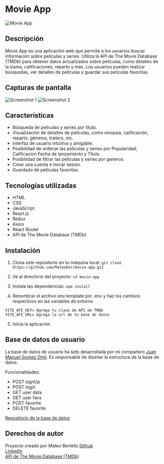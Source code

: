 # Movie App

![Movie App](https://github.com/Mateober/movie-app/blob/main/images/movie_app_banner.png)

## Descripción

Movie App es una aplicación web que permite a los usuarios buscar información sobre películas y series. Utiliza la API de The Movie Database (TMDb) para obtener datos actualizados sobre películas, como detalles de la trama, calificaciones, reparto y más. Los usuarios pueden realizar búsquedas, ver detalles de películas y guardar sus películas favoritas.

## Capturas de pantalla

![Screenshot 1](https://github.com/Mateober/movie-app/blob/main/images/screenshot1.png)
![Screenshot 2](https://github.com/Mateober/movie-app/blob/main/images/screenshot2.png)

## Características

- Búsqueda de películas y series por título.
- Visualización de detalles de películas, como sinopsis, calificación, reparto, géneros, trailers, etc.
- Interfaz de usuario intuitiva y amigable.
- Posibilidad de ordenar las peliculas y series por Popularidad, Calificacion Fecha de lanzamiento y Titulo.
- Posibilidad de filtrar las peliculas y series por generos.
- Crear una cuenta e iniciar sesion.
- Guardado de películas favoritas.

## Tecnologías utilizadas

- HTML
- CSS
- JavaScript
- React.js
- Redux
- Axios
- React Router
- API de The Movie Database (TMDb)

## Instalación

1. Clona este repositorio en tu máquina local: ```git clone https://github.com/Mateober/movie-app.git```

2. Ve al directorio del proyecto: ```cd movie-app```

3. Instala las dependencias: ```npm install```

4. Renombrar el archivo env.template por .env y haz los cambios respectivos en las variables de entorno
```
VITE_API_KEY= Agrega tu clave de API de TMDb
VITE_API_URL= Agrega la url de tu base de datos
```

5. Inicia la aplicación

## Base de datos de usuario
La base de datos de usuario ha sido desarrollada por mi compañero [Juan Manuel Gomez Omil](https://github.com/JuanchiiGomezZ). Es responsable de diseñar la estructura de la base de datos.

Funcionalidades:

- POST signUp
- POST login
- GET user data
- GET user favs
- POST favorite
- DELETE favorite

[Repositorio de la base de datos](https://github.com/JuanchiiGomezZ/FlexMoviesBackend)

## Derechos de autor
Proyecto creado por Mateo Bertello
[Github](https://github.com/Mateober)  
[Linkedin](https://www.linkedin.com/in/mateo-bertello/)  
[API de The Movie Database (TMDb)](https://www.themoviedb.org/?language=es)
